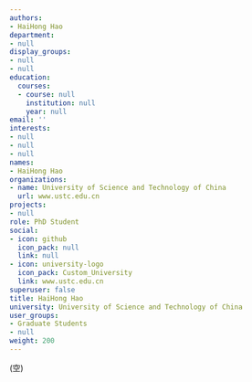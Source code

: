 ```yaml
---
authors:
- HaiHong Hao
department:
- null
display_groups:
- null
- null
education:
  courses:
  - course: null
    institution: null
    year: null
email: ''
interests:
- null
- null
- null
names:
- HaiHong Hao
organizations:
- name: University of Science and Technology of China
  url: www.ustc.edu.cn
projects:
- null
role: PhD Student
social:
- icon: github
  icon_pack: null
  link: null
- icon: university-logo
  icon_pack: Custom_University
  link: www.ustc.edu.cn
superuser: false
title: HaiHong Hao
university: University of Science and Technology of China
user_groups:
- Graduate Students
- null
weight: 200
---
```


(空)
